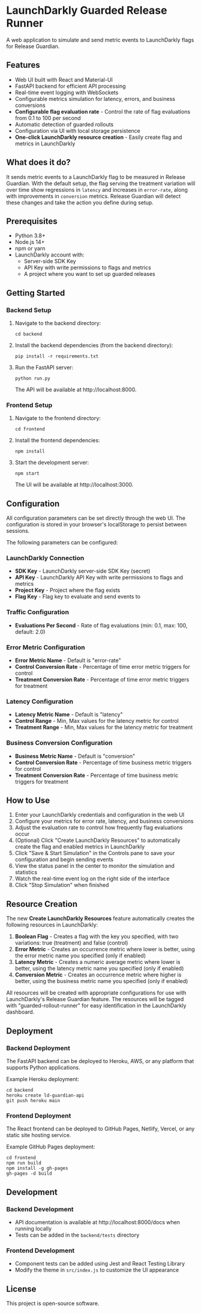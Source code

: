 # LaunchDarkly Guarded Release Runner

A web application to simulate and send metric events to LaunchDarkly flags for Release Guardian.

## Features

- Web UI built with React and Material-UI
- FastAPI backend for efficient API processing
- Real-time event logging with WebSockets
- Configurable metrics simulation for latency, errors, and business conversions
- **Configurable flag evaluation rate** - Control the rate of flag evaluations from 0.1 to 100 per second
- Automatic detection of guarded rollouts
- Configuration via UI with local storage persistence
- **One-click LaunchDarkly resource creation** - Easily create flag and metrics in LaunchDarkly

## What does it do?

It sends metric events to a LaunchDarkly flag to be measured in Release Guardian. With the default setup, the flag serving the treatment variation will over time show regressions in `latency` and increases in `error-rate`, along with improvements in `conversion` metrics. Release Guardian will detect these changes and take the action you define during setup.

## Prerequisites

- Python 3.8+
- Node.js 14+
- npm or yarn
- LaunchDarkly account with:
  - Server-side SDK Key
  - API Key with write permissions to flags and metrics
  - A project where you want to set up guarded releases

## Getting Started

### Backend Setup

1. Navigate to the backend directory:
   ```
   cd backend
   ```

2. Install the backend dependencies (from the backend directory):
   ```
   pip install -r requirements.txt
   ```

3. Run the FastAPI server:
   ```
   python run.py
   ```

   The API will be available at http://localhost:8000.

### Frontend Setup

1. Navigate to the frontend directory:
   ```
   cd frontend
   ```

2. Install the frontend dependencies:
   ```
   npm install
   ```

3. Start the development server:
   ```
   npm start
   ```

   The UI will be available at http://localhost:3000.

## Configuration

All configuration parameters can be set directly through the web UI. The configuration is stored in your browser's localStorage to persist between sessions.

The following parameters can be configured:

### LaunchDarkly Connection
- **SDK Key** - LaunchDarkly server-side SDK Key (secret)
- **API Key** - LaunchDarkly API Key with write permissions to flags and metrics
- **Project Key** - Project where the flag exists
- **Flag Key** - Flag key to evaluate and send events to

### Traffic Configuration
- **Evaluations Per Second** - Rate of flag evaluations (min: 0.1, max: 100, default: 2.0)

### Error Metric Configuration
- **Error Metric Name** - Default is "error-rate"
- **Control Conversion Rate** - Percentage of time error metric triggers for control
- **Treatment Conversion Rate** - Percentage of time error metric triggers for treatment

### Latency Configuration
- **Latency Metric Name** - Default is "latency"
- **Control Range** - Min, Max values for the latency metric for control
- **Treatment Range** - Min, Max values for the latency metric for treatment

### Business Conversion Configuration
- **Business Metric Name** - Default is "conversion"
- **Control Conversion Rate** - Percentage of time business metric triggers for control
- **Treatment Conversion Rate** - Percentage of time business metric triggers for treatment

## How to Use

1. Enter your LaunchDarkly credentials and configuration in the web UI
2. Configure your metrics for error rate, latency, and business conversions
3. Adjust the evaluation rate to control how frequently flag evaluations occur
4. (Optional) Click "Create LaunchDarkly Resources" to automatically create the flag and enabled metrics in LaunchDarkly
5. Click "Save & Start Simulation" in the Controls pane to save your configuration and begin sending events
6. View the status panel in the center to monitor the simulation and statistics
7. Watch the real-time event log on the right side of the interface
8. Click "Stop Simulation" when finished

## Resource Creation

The new **Create LaunchDarkly Resources** feature automatically creates the following resources in LaunchDarkly:

1. **Boolean Flag** - Creates a flag with the key you specified, with two variations: true (treatment) and false (control)
2. **Error Metric** - Creates an occurrence metric where lower is better, using the error metric name you specified (only if enabled)
3. **Latency Metric** - Creates a numeric average metric where lower is better, using the latency metric name you specified (only if enabled)
4. **Conversion Metric** - Creates an occurrence metric where higher is better, using the business metric name you specified (only if enabled)

All resources will be created with appropriate configurations for use with LaunchDarkly's Release Guardian feature. The resources will be tagged with "guarded-rollout-runner" for easy identification in the LaunchDarkly dashboard.

## Deployment

### Backend Deployment

The FastAPI backend can be deployed to Heroku, AWS, or any platform that supports Python applications.

Example Heroku deployment:
```
cd backend
heroku create ld-guardian-api
git push heroku main
```

### Frontend Deployment

The React frontend can be deployed to GitHub Pages, Netlify, Vercel, or any static site hosting service.

Example GitHub Pages deployment:
```
cd frontend
npm run build
npm install -g gh-pages
gh-pages -d build
```

## Development

### Backend Development

- API documentation is available at http://localhost:8000/docs when running locally
- Tests can be added in the `backend/tests` directory

### Frontend Development

- Component tests can be added using Jest and React Testing Library
- Modify the theme in `src/index.js` to customize the UI appearance

## License

This project is open-source software.